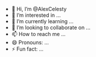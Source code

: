- 👋 Hi, I’m @AlexCelesty
- 👀 I’m interested in ...
- 🌱 I’m currently learning ...
- 💞️ I’m looking to collaborate on ...
- 📫 How to reach me ...
- 😄 Pronouns: ...
- ⚡ Fun fact: ...

<!---
AlexCelesty/AlexCelesty is a ✨ special ✨ repository because its `README.md` (this file) appears on your GitHub profile.
You can click the Preview link to take a look at your changes.
--->
